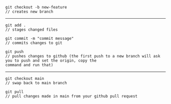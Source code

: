 

 <!--git hub commands-->
    git checkout -b new-feature
    // creates new branch
-------------------------------------------------------
    git add .
    // stages changed files

    git commit -m "commit message"
    // commits changes to git

    git push
    // pushes changes to github (the first push to a new branch will ask you to push and set the origin, copy the
    command and run that)
-------------------------------------------------------
    git checkout main
    // swap back to main branch

    git pull
    // pull changes made in main from your github pull request




